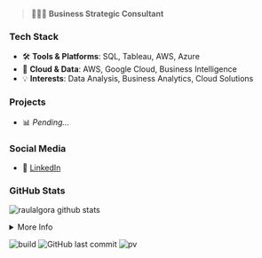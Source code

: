 > 👨🏻‍💻 **Business Strategic Consultant**

### Tech Stack

- 🛠 **Tools & Platforms**: SQL, Tableau, AWS, Azure
- 🚀 **Cloud & Data**: AWS, Google Cloud, Business Intelligence
- 💡 **Interests**: Data Analysis, Business Analytics, Cloud Solutions

### Projects

- 📊 *Pending...*

### Social Media

- 💼 [LinkedIn](https://www.linkedin.com/in/ra%C3%BAl-algora-l%C3%B3pez-93ba02249)

### GitHub Stats

![raulalgora github stats](https://github-readme-stats.vercel.app/api?username=raulalgora&show_icons=true&theme=dracula&hide=stars,issues)

<details>
  <summary>More Info</summary>
  <pre>
  Constantly learning and working on data-driven strategies.
  Focusing on improving cloud integration and business analytics solutions.
  </pre>
</details>

![build](https://github.com/raulalgora/raulalgora/workflows/build/badge.svg)
![GitHub last commit](https://img.shields.io/github/last-commit/raulalgora/raulalgora)
![pv](https://pageview.vercel.app/?github_user=raulalgora)
